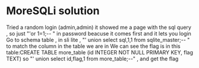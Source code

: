 # MoreSQLi solution

Tried a random login (admin,admin) it showed me a page with the sql query , so just "'or 1=1;-- " in password beacuse it comes first and it lets you login
Go to schema table , in sli lite , "' union select sql,1,1 from sqlite_master;-- " to match the column in the table we are in 
We can see the flag is in this table:CREATE TABLE more_table (id INTEGER NOT NULL PRIMARY KEY, flag TEXT)
so "' union select id,flag,1 from more_table;--" , and get the flag
